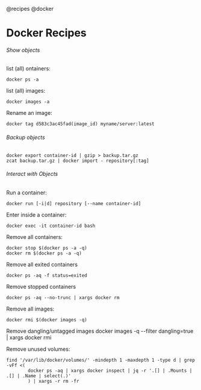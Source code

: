 @recipes
@docker

# Docker Recipes

###### Show objects
list (all) ontainers:

    docker ps -a

list (all) images:

    docker images -a

Rename an image:

    docker tag d583c3ac45fad(image_id) myname/server:latest

###### Backup objects
    docker export container-id | gzip > backup.tar.gz
    zcat backup.tar.gz | docker import - repository[:tag]


###### Interact with Objects
Run a container:

    docker run [-i|d] repository [--name container-id] 

Enter inside a container:

    docker exec -it container-id bash



Remove all containers:

    docker stop $(docker ps -a -q)
    docker rm $(docker ps -a -q)

Remove all exited containers

    docker ps -aq -f status=exited

Remove stopped containers

    docker ps -aq --no-trunc | xargs docker rm




Remove all images:

    docker rmi $(docker images -q)

Remove dangling/untagged images
    docker images -q --filter dangling=true | xargs docker rmi



Remove unused volumes:

    find '/var/lib/docker/volumes/' -mindepth 1 -maxdepth 1 -type d | grep -vFf <(
            docker ps -aq | xargs docker inspect | jq -r '.[] | .Mounts | .[] | .Name | select(.)'
            ) | xargs -r rm -fr

